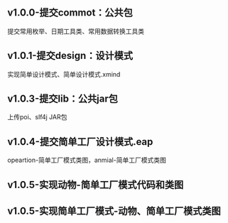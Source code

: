 ## v1.0.0-提交commot：公共包
提交常用枚举、日期工具类、常用数据转换工具类

## v1.0.1-提交design：设计模式
实现简单设计模式、简单设计模式.xmind


## v1.0.3-提交lib：公共jar包
上传poi、slf4j JAR包


## v1.0.4-提交简单工厂设计模式.eap
opeartion-简单工厂模式类图，anmial-简单工厂模式类图


## v1.0.5-实现动物-简单工厂模式代码和类图

## v1.0.5-实现简单工厂模式-动物、简单工厂模式类图